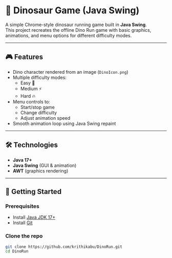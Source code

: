 # 🦖 Dinosaur Game (Java Swing)

A simple Chrome-style dinosaur running game built in **Java Swing**.  
This project recreates the offline Dino Run game with basic graphics, animations, and menu options for different difficulty modes.

---

## 🎮 Features
- Dino character rendered from an image (`DinoIcon.png`)
- Multiple difficulty modes:
  - Easy 🐢  
  - Medium ⚡  
  - Hard 🔥  
- Menu controls to:
  - Start/stop game
  - Change difficulty
  - Adjust animation speed
- Smooth animation loop using Java Swing repaint

---

## 🛠️ Technologies
- **Java 17+**  
- **Java Swing** (GUI & animation)  
- **AWT** (graphics rendering)  

---

## 🚀 Getting Started

### Prerequisites
- Install [Java JDK 17+](https://adoptium.net/)  
- Install [Git](https://git-scm.com/)  

### Clone the repo
```bash
git clone https://github.com/krithikabu/DinoRun.git
cd DinoRun
